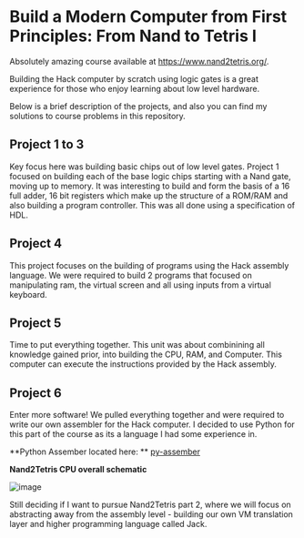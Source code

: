 # Build a Modern Computer from First Principles: From Nand to Tetris I

Absolutely amazing course available at https://www.nand2tetris.org/. 

Building the Hack computer by scratch using logic gates is a great experience for those who enjoy learning about low level hardware.

Below is a brief description of the projects, and also you can find my solutions to course problems in this repository.

## Project 1 to 3

Key focus here was building basic chips out of low level gates. Project 1 focused on building each of the base logic chips starting with a Nand gate, moving up to memory.
It was interesting to build and form the basis of a 16 full adder, 16 bit registers which make up the structure of a ROM/RAM and also building a program controller. This was all done using a specification of HDL.

## Project 4

This project focuses on the building of programs using the Hack assembly language. We were required to build 2 programs that focused on manipulating ram, the virtual screen and all using inputs from a virtual keyboard.

## Project 5

Time to put everything together. This unit was about combinining all knowledge gained prior, into building the CPU, RAM, and Computer. This computer can execute the instructions provided by the Hack assembly. 

## Project 6

Enter more software! We pulled everything together and were required to write our own assembler for the Hack computer. I decided to use Python for this part of the course as its a language I had some experience in.

**Python Assember located here: **
[py-assember](https://github.com/scassar/nand2tetris/tree/master/projects/06/py-assembler)

**Nand2Tetris CPU overall schematic**

![image](https://github.com/scassar/nand2tetris/assets/2356898/db3ec066-99c1-45b3-85fc-b404866fe7f7)

Still deciding if I want to pursue Nand2Tetris part 2, where we will focus on abstracting away from the assembly level - building our own VM translation layer and higher programming language called Jack. 
